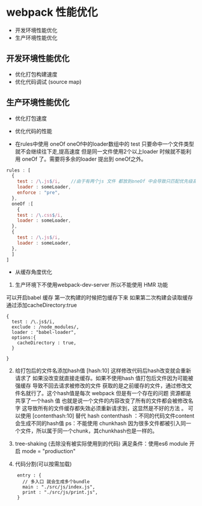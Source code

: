# webpack 性能优化 
* 开发环境性能优化
* 生产环境性能优化

## 开发环境性能优化 
* 优化打包构建速度
* 优化代码调试 (source map)

## 生产环境性能优化

* 优化打包速度
* 优化代码的性能


* 在rules中使用 oneOf 
oneOf中的loader数组中的 test 只要命中一个文件类型就不会继续往下走,提高速度 但是同一文件使用2个以上loader 时候就不能利用 oneOf 了。需要将多余的loader 提出到 oneOf之外。

```javascript
rules : [
  {
    test : /\.js$/i,    //由于有两个js 文件 都放到oneOf 中会导致只匹配优先级高的那个loader (优先级可以通过enforce这个property 设置) 所以需要提取出来 
    loader : someLoader,
    enforce : "pre",
  },
  oneOf :[
    {
    test : /\.css$/i,
    loader : someLoader,
  },
  {
    test : /\.js$/i,
    loader : someLoader,
  },
  ]
]
```

* 从缓存角度优化
1. 生产环境下不使用webpack-dev-server 所以不能使用 HMR 功能

可以开启babel 缓存 第一次构建的时候把包缓存下来 如果第二次构建会读取缓存  
通过添加cacheDirectory:true 

```
{
  test : /\.js$/i,
  exclude : /node_modules/,
  loader : "babel-loader",
  options:{
    cacheDirectory : true,
  }

}
``` 

2. 给打包后的文件名添加hash值  [hash:10] 这样修改代码后hash改变就会重新请求了 如果没改变就直接走缓存。如果不使用hash 值打包后文件因为可能被强缓存 导致不回去请求被修改的文件 获取的是之前缓存的文件，通过修改文件名就行了。这个hash值是每次 webpack 
但是有一个存在的问题 资源都是共享了一个hash 值 也就是说一个文件的内容改变了所有的文件都会被修改名字 这导致所有的文件缓存都失效必须重新请求到，这显然是不好的方法 。 可以使用 [contenthash:10]  替代 hash
 contenthash ：不同的代码文件content 会生成不同的hash值
 ps：不能使用 chunkhash 因为很多文件都被引入同一个文件，所以属于同一个chunk，其chunkhash也是一样的。


 3. tree-shaking (去除没有被实际使用到的代码)
    满足条件：使用es6 module  开启 mode = "prodiuction"

 4. 代码分割(可以按需加载)
```
    entry : {
      // 多入口 就会生成多个bundle
      main : "./src/js/index.js",
      print : "./src/js/print.js",
    }
```